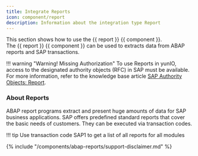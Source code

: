 ```yaml
---
title: Integrate Reports
icon: component/report
description: Information about the integration type Report
---
```


This section shows how to use the {{ report }} {{ component }}.<br>
The {{ report }} {{ component }} can be used to extracts data from ABAP reports and SAP transactions.

!!! warning "Warning! Missing Authorization"
    To use Reports in yunIO, access to the designated authority objects (RFC) in SAP must be available.
    For more information, refer to the knowledge base article [SAP Authority Objects: Report](../setup-in-sap/sap-authority-objects.md/#report).

### About Reports

ABAP report programs extract and present huge amounts of data for SAP business applications.
SAP offers predefined standard reports that cover the basic needs of customers.
They can be executed via transaction codes. 

!!! tip
	Use transaction code SAP1 to get a list of all reports for all modules

{% include "/components/abap-reports/support-disclaimer.md" %}

